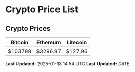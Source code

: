 # Crypto Price List

## Crypto Prices
| Bitcoin | Ethereum | Litecoin |
| ------- | -------- | -------- |
| $103798 | $3296.97 | $127.96 |
**Last Updated:** 2025-01-18 14:54 UTC
**Last Updated:** $DATE$
